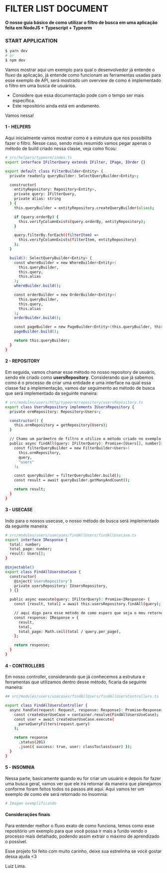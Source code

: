 # FILTER LIST DOCUMENT

**O nosso guia básico de como utilizar o filtro de busca em uma aplicação feita em NodeJS + Typescript + Typeorm**

### START APPLICATION
```bash
$ yarn dev
# or
$ npm dev
```

Vamos mostrar aqui um exemplo para qual o desenvolvedor já entende o fluxo da aplicação, já entende como funcionam as ferramentas usadas para esse exemplo de API, será mostrado um overview de como é implementado o filtro em uma busca de usuários.

- Considere que essa documentação pode com o tempo ser mais específica.
- Este repositório ainda está em andamento.

Vamos nessa!

#### 1 - HELPERS
Aqui inicialmente vamos mostrar como é a estrutura que nos possibilita fazer o filtro. Nesse caso, sendo mais resumido vamos pegar apenas o método de build criado nessa classe, veja como ficou:
```bash
# src/helpers/typeorm/index.ts
export interface IFilterQuery extends IFilter, IPage, IOrder {}

export default class FilterBuilder<Entity> {
  private readonly queryBuilder: SelectQueryBuilder<Entity>;

  constructor(
    entityRepository: Repository<Entity>,
    private query: IFilterQuery,
    private alias: string
  ) {
    this.queryBuilder = entityRepository.createQueryBuilder(alias);

    if (query.orderBy) {
      this.verifyColumnExists(query.orderBy, entityRepository);
    }

    query.filterBy.forEach((filterItem) =>
      this.verifyColumnExists(filterItem, entityRepository)
    );
  }

  build(): SelectQueryBuilder<Entity> {
    const whereBuilder = new WhereBuilder<Entity>(
      this.queryBuilder,
      this.query,
      this.alias
    );
    whereBuilder.build();

    const orderBuilder = new OrderBuilder<Entity>(
      this.queryBuilder,
      this.query,
      this.alias
    );
    orderBuilder.build();

    const pageBuilder = new PageBuilder<Entity>(this.queryBuilder, this.query);
    pageBuilder.build();

    return this.queryBuilder;
  }
}
```

#### 2 - REPOSITORY
Em seguida, vamos chamar esse método no nosso repository de usuário, sendo ele criado como **usersRepository**. Considerando que já sabemos como é o processo de criar uma entidade e uma interface na qual essa classe faz a implementação, vamos dar seguimento ao método de busca que será implementado da seguinte maneira:
```bash
# src/modules/users/http/typeorm/repository/usersRepository.ts
export class UsersRepository implements IUsersRepository {
  private ormRepository: Repository<Users>;

  constructor() {
    this.ormRepository = getRepository(Users);
  }

  // Chamo um parâmetro de filtro e utilizo o método criado no exemplo anterior
  public async findAll(query: IFilterQuery): Promise<[Users[], number]> {
    const filterQueryBuilder = new FilterBuilder<Users>(
      this.ormRepository,
      query,
      "users"
    );

    const queryBuilder = filterQueryBuilder.build();
    const result = await queryBuilder.getManyAndCount();

    return result;
  }
}
```

#### 3 - USECASE 
Indo para o nossos usecase, o nosso método de busca será implementado da seguinte maneira:
```bash
# src/modules/users/usecases/findAllUsers/findAllUsecase.ts
export interface IResponse {
  total: number;
  total_page: number;
  result: Users[];
}

@injectable()
export class FindAllUsersUseCase {
  constructor(
    @inject('UsersRepository')
    private usersRepository: IUsersRepository,
  ) {}

  public async execute(query: IFilterQuery): Promise<IResponse> {
    const [result, total] = await this.usersRepository.findAll(query);

    // aqui digo para esse método de como espero que seja o meu retorno na busca de usuários  
    const response: IResponse = {
      result,
      total,
      total_page: Math.ceil(total / query.per_page),
    };

    return response;
  }
}
```
#### 4 - CONTROLLERS
Em nosso controller, considerando que já conhecemos a estrutura e ferramentas que utilizamos dentro desse método, ficaria da seguinte maneira:
```bash
## src/modules/users/usecases/findAllUsers/findAllUsersControllers.ts

export class FindAllUsersController {
  async handle(request: Request, response: Response): Promise<Response> {
    const createUserUseCase = container.resolve(FindAllUsersUseCase);
    const user = await createUserUseCase.execute(
      parseQueryFilters(request.query)
    );

    return response
      .status(201)
      .json({ success: true, user: classToclass(user) });
  }
}
```

#### 5 - INSOMNIA
Nessa parte, basicamente quando eu for criar um usuário e depois for fazer uma busca geral, vamos ver que ele irá retornar da maneira que planejamos conforme foram feitos todos os passos até aqui. Aqui vamos ter um exemplo de como ele será retornado no Insomnia:
```bash
# Imagem exemplificando
```

#### Considerações finais
Para entender melhor o fluxo exato de como funciona, temos como esse repositório um exemplo para que você possa ir mais a fundo vendo o processo mais detalhado, podendo assim extrair o máximo de aprendizado o possível. 

Esse projeto foi feito com muito carinho, deixe sua estrelinha se você gostar dessa ajuda <3

Luiz Lima.

